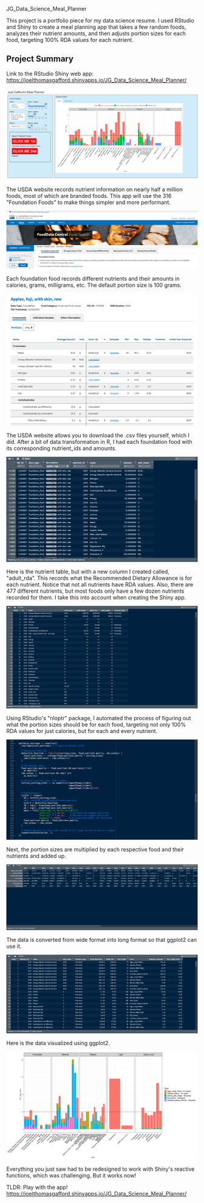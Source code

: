 JG_Data_Science_Meal_Planner

This project is a portfolio piece for my data science resume. I used RStudio and Shiny to create a meal planning app that takes a few random foods, analyzes their nutrient amounts, and then adjusts portion sizes for each food, targeting 100% RDA values for each nutrient.

## Project Summary

Link to the RStudio Shiny web app:
https://joelthomasgafford.shinyapps.io/JG_Data_Science_Meal_Planner/

![Graph 1](output/JG_Data_Science_Meal_Planner_B_001.PNG)

The USDA website records nutrient information on nearly half a million foods, most of which are branded foods. This app will use the 316 "Foundation Foods" to make things simpler and more performant.

![Graph 1](output/Meal_Planner_01_USDA_A_001.PNG)

Each foundation food records different nutrients and their amounts in calories, grams, milligrams, etc. The default portion size is 100 grams.

![Graph 1](output/Meal_Planner_02_Apples_A_001.PNG)

The USDA website allows you to download the .csv files yourself, which I did. After a bit of data transformation in R, I had each foundation food with its corresponding nutrient_ids and amounts.

![Graph 1](output/Meal_Planner_03_R_Join_A_001.PNG)

Here is the nutrient table, but with a new column I created called, "adult_rda". This records what the Recommended Dietary Allowance is for each nutrient. Notice that not all nutrients have RDA values. Also, there are 477 different nutrients, but most foods only have a few dozen nutrients recorded for them. I take this into account when creating the Shiny app.

![Graph 1](output/Meal_Planner_04_RDA_A_001.PNG)

Using RStudio's "nloptr" package, I automated the process of figuring out what the portion sizes should be for each food, targeting not only 100% RDA values for just calories, but for each and every nutrient.

![Graph 1](output/Meal_Planner_05_Portions_A_001.PNG)

Next, the portion sizes are multiplied by each respective food and their nutrients and added up.

![Graph 1](output/Meal_Planner_06_Wide_A_001.PNG)

The data is converted from wide format into long format so that ggplot2 can use it.

![Graph 1](output/Meal_Planner_07_Long_A_001.PNG)

Here is the data visualized using ggplot2. 

![Graph 1](output/Meal_Planner_08_Plot_A_001.png)

Everything you just saw had to be redesigned to work with Shiny's reactive functions, which was challenging. But it works now!

TLDR: Play with the app!
https://joelthomasgafford.shinyapps.io/JG_Data_Science_Meal_Planner/
